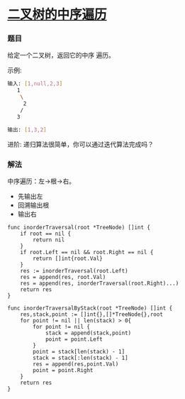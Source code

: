 # [二叉树的中序遍历](https://leetcode-cn.com/problems/binary-tree-inorder-traversal/)

### 题目
给定一个二叉树，返回它的中序 遍历。

示例:
```bash
输入: [1,null,2,3]
   1
    \
     2
    /
   3

输出: [1,3,2]
```
进阶: 递归算法很简单，你可以通过迭代算法完成吗？

### 解法

中序遍历：左->根->右。
 
 * 先输出左
 * 回溯输出根
 * 输出右 
   
```
func inorderTraversal(root *TreeNode) []int {
	if root == nil {
		return nil
	}
	if root.Left == nil && root.Right == nil {
		return []int{root.Val}
	}
	res := inorderTraversal(root.Left)
	res = append(res, root.Val)
	res = append(res, inorderTraversal(root.Right)...)
	return res
}

func inorderTraversalByStack(root *TreeNode) []int {
	res,stack,point := []int{},[]*TreeNode{},root
	for point != nil || len(stack) > 0{
		for point != nil {
			stack = append(stack,point)
			point = point.Left
		}
		point = stack[len(stack) - 1]
		stack = stack[:len(stack) - 1]
		res = append(res,point.Val)
		point = point.Right
	}
	return res
}
```